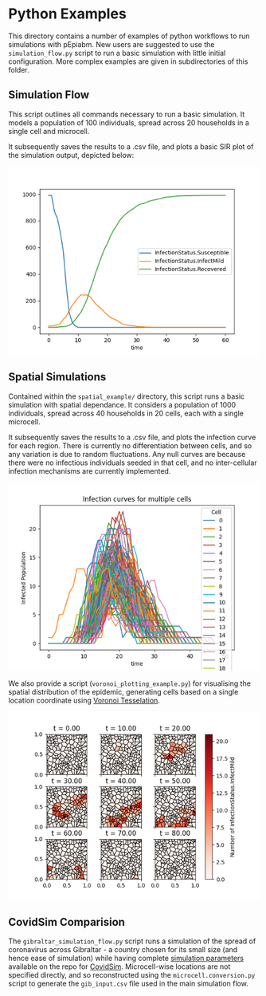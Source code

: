 # Python Examples

This directory contains a number of examples of python workflows to run simulations with pEpiabm. New users are suggested to use the `simulation_flow.py` script to run a basic simulation with little initial configuration. More complex examples are given in subdirectories of this folder.

## Simulation Flow

This script outlines all commands necessary to run a basic simulation. It models a population of 100 individuals, spread across 20 households in a single cell and microcell.

It subsequently saves the results to a .csv file, and plots a basic SIR plot of the simulation output, depicted below:

![SIR plot from simulation_flow.pt](./simulation_outputs/simulation_flow_SIR_plot.png)

## Spatial Simulations

Contained within the `spatial_example/` directory, this script runs a basic simulation with spatial dependance. It considers a population of 1000 individuals, spread across 40 households in 20 cells, each with a single microcell.

It subsequently saves the results to a .csv file, and plots the infection curve for each region. There is currently no differentiation between cells, and so any variation is due to random fluctuations. Any null curves are because there were no infectious individuals seeded in that cell, and no inter-cellular infection mechanisms are currently implemented.

![Infection curves for multiple cells.pt](./spatial_example/spatial_outputs/spatial_flow_Icurve_plot.png)

We also provide a script (`voronoi_plotting_example.py`) for visualising the spatial distribution of the epidemic, generating cells based on a single location coordinate using [Voronoi Tesselation](https://en.wikipedia.org/wiki/Voronoi_diagram).

![Voronoi_grid.pt](./spatial_example/spatial_outputs/voronoi_grid_img.png)

## CovidSim Comparision

The `gibraltar_simulation_flow.py` script runs a simulation of the spread of coronavirus across Gibraltar - a country chosen for its small size (and hence ease of simulation) while having complete [simulation parameters](https://github.com/mrc-ide/covid-sim/blob/master/data/admin_units/Gibraltar_admin.txt) available on the repo for [CovidSim](https://github.com/mrc-ide/covid-sim). Microcell-wise locations are not specified directly, and so reconstructed using the `microcell.conversion.py` script to generate the `gib_input.csv` file used in the main simulation flow.
